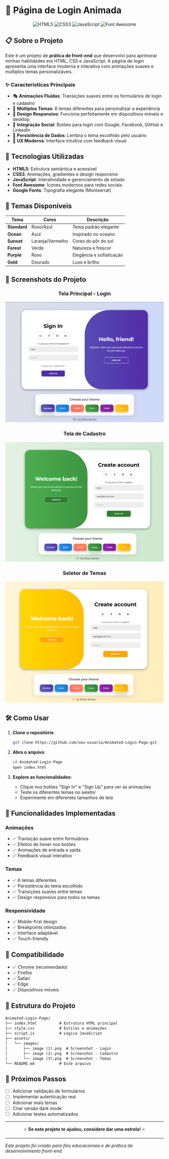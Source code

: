 # 🎨 Página de Login Animada

<div align="center">

![HTML5](https://img.shields.io/badge/HTML5-E34F26?style=for-the-badge&logo=html5&logoColor=white)
![CSS3](https://img.shields.io/badge/CSS3-1572B6?style=for-the-badge&logo=css3&logoColor=white)
![JavaScript](https://img.shields.io/badge/JavaScript-F7DF1E?style=for-the-badge&logo=javascript&logoColor=black)
![Font Awesome](https://img.shields.io/badge/Font_Awesome-339AF0?style=for-the-badge&logo=fontawesome&logoColor=white)

</div>

## 📋 Sobre o Projeto

Este é um projeto de **prática de front-end** que desenvolvi para aprimorar minhas habilidades em HTML, CSS e JavaScript. A página de login apresenta uma interface moderna e interativa com animações suaves e múltiplos temas personalizáveis.

### ✨ Características Principais

- 🎭 **Animações Fluidas**: Transições suaves entre os formulários de login e cadastro
- 🎨 **Múltiplos Temas**: 6 temas diferentes para personalizar a experiência
- 📱 **Design Responsivo**: Funciona perfeitamente em dispositivos móveis e desktop
- 🔐 **Integração Social**: Botões para login com Google, Facebook, GitHub e LinkedIn
- 💾 **Persistência de Dados**: Lembra o tema escolhido pelo usuário
- 🎯 **UX Moderna**: Interface intuitiva com feedback visual

## 🚀 Tecnologias Utilizadas

- **HTML5**: Estrutura semântica e acessível
- **CSS3**: Animações, gradientes e design responsivo
- **JavaScript**: Interatividade e gerenciamento de estado
- **Font Awesome**: Ícones modernos para redes sociais
- **Google Fonts**: Tipografia elegante (Montserrat)

## 🎨 Temas Disponíveis

| Tema | Cores | Descrição |
|------|-------|-----------|
| **Standard** | Roxo/Azul | Tema padrão elegante |
| **Ocean** | Azul | Inspirado no oceano |
| **Sunset** | Laranja/Vermelho | Cores do pôr do sol |
| **Forest** | Verde | Natureza e frescor |
| **Purple** | Roxo | Elegância e sofisticação |
| **Gold** | Dourado | Luxo e brilho |

## 📸 Screenshots do Projeto

<div align="center">

### Tela Principal - Login
![Tela de Login](assets/images/image%20(1).png)

### Tela de Cadastro
![Tela de Cadastro](assets/images/image%20(2).png)

### Seletor de Temas
![Seletor de Temas](assets/images/image%20(3).png)

</div>

## 🛠️ Como Usar

1. **Clone o repositório**:
   ```bash
   git clone https://github.com/seu-usuario/Animated-Login-Page.git
   ```

2. **Abra o arquivo**:
   ```bash
   cd Animated-Login-Page
   open index.html
   ```

3. **Explore as funcionalidades**:
   - Clique nos botões "Sign In" e "Sign Up" para ver as animações
   - Teste os diferentes temas no seletor
   - Experimente em diferentes tamanhos de tela

## 🎯 Funcionalidades Implementadas

### Animações
- ✅ Transição suave entre formulários
- ✅ Efeitos de hover nos botões
- ✅ Animações de entrada e saída
- ✅ Feedback visual interativo

### Temas
- ✅ 6 temas diferentes
- ✅ Persistência do tema escolhido
- ✅ Transições suaves entre temas
- ✅ Design responsivo para todos os temas

### Responsividade
- ✅ Mobile-first design
- ✅ Breakpoints otimizados
- ✅ Interface adaptável
- ✅ Touch-friendly

## 📱 Compatibilidade

- ✅ Chrome (recomendado)
- ✅ Firefox
- ✅ Safari
- ✅ Edge
- ✅ Dispositivos móveis

## 🎨 Estrutura do Projeto

```
Animated-Login-Page/
├── index.html          # Estrutura HTML principal
├── style.css           # Estilos e animações
├── script.js           # Lógica JavaScript
├── assets/
│   └── images/
│       ├── image (1).png  # Screenshot - Login
│       ├── image (2).png  # Screenshot - Cadastro
│       └── image (3).png  # Screenshot - Temas
└── README.md           # Este arquivo
```

## 🚀 Próximos Passos

- [ ] Adicionar validação de formulários
- [ ] Implementar autenticação real
- [ ] Adicionar mais temas
- [ ] Criar versão dark mode
- [ ] Adicionar testes automatizados
---

<div align="center">

⭐ **Se este projeto te ajudou, considere dar uma estrela!** ⭐

</div>

---

*Este projeto foi criado para fins educacionais e de prática de desenvolvimento front-end.*
